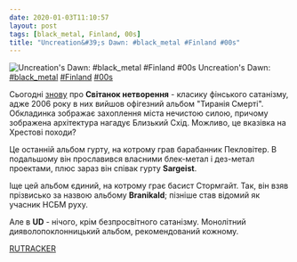 ```yaml
---
date: 2020-01-03T11:10:57
layout: post
tags: [black_metal, Finland, 00s]
title: "Uncreation&#39;s Dawn: #black_metal #Finland #00s"
---
```

![Uncreation&#39;s Dawn: #black_metal #Finland #00s](/assets/photos/photo_842@03-01-2020_11-10-57.jpg)
Uncreation&#39;s Dawn: [#black_metal](/tags/#black_metal) [#Finland](/tags/#Finland) [#00s](/tags/#00s)

Сьогодні [знову](https://t.me/vast_space_unexplored/2992)  про **Світанок нетворення** - класику фінського сатанізму, адже 2006 року в них вийшов офігезний альбом &quot;Тиранія Смерті&quot;. Обкладинка зображає захоплення міста нечистою силою, причому зображена архітектура нагадує Близький Схід. Можливо, це вказівка на Хрестові походи?

Це останній альбом гурту, на котрому грав барабанник Пекловітер. В подальшому він прославився власними блек-метал і дез-метал проектами, плюс зараз він співак гурту **Sargeist**.

Іще цей альбом єдиний, на котрому грає басист Стормгайт. Так, він взяв прізвисько за назвою альбому **Branikald**; пізніше став відомий як учасник НСБМ руху.

Але в **UD** - нічого, крім безпросвітного сатанізму. Монолітний дияволопоклонницький альбом, рекомендований кожному.

[RUTRACKER](https://rutracker.org/forum/viewtopic.php?t=3991206)